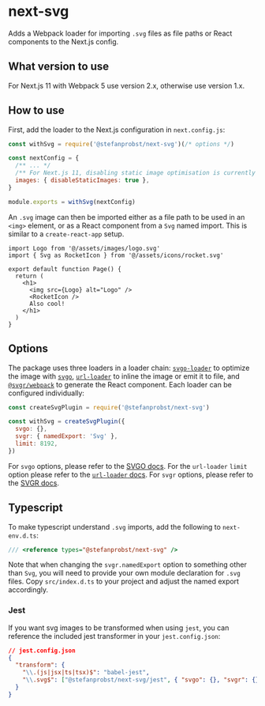 # next-svg

Adds a Webpack loader for importing `.svg` files as file paths or React
components to the Next.js config.

## What version to use

For Next.js 11 with Webpack 5 use version 2.x, otherwise use version 1.x.

## How to use

First, add the loader to the Next.js configuration in `next.config.js`:

```js
const withSvg = require('@stefanprobst/next-svg')(/* options */)

const nextConfig = {
  /** ... */
  /** For Next.js 11, disabling static image optimisation is currently needed. */
  images: { disableStaticImages: true },
}

module.exports = withSvg(nextConfig)
```

An `.svg` image can then be imported either as a file path to be used in an
`<img>` element, or as a React component from a `Svg` named import. This is
similar to a `create-react-app` setup.

```tsx
import Logo from '@/assets/images/logo.svg'
import { Svg as RocketIcon } from '@/assets/icons/rocket.svg'

export default function Page() {
  return (
    <h1>
      <img src={Logo} alt="Logo" />
      <RocketIcon />
      Also cool!
    </h1>
  )
}
```

## Options

The package uses three loaders in a loader chain:
[`svgo-loader`](https://github.com/stefanprobst/svgo-loader) to optimize the
image with [`svgo`](https://github.com/svg/svgo),
[`url-loader`](https://github.com/webpack-contrib/url-loader) to inline the
image or emit it to file, and
[`@svgr/webpack`](https://github.com/gregberge/svgr/tree/master/packages/webpack)
to generate the React component. Each loader can be configured individually:

```js
const createSvgPlugin = require('@stefanprobst/next-svg')

const withSvg = createSvgPlugin({
  svgo: {},
  svgr: { namedExport: 'Svg' },
  limit: 8192,
})
```

For `svgo` options, please refer to the
[SVGO docs](https://github.com/svg/svgo#what-it-can-do). For the `url-loader`
`limit` option please refer to the
[`url-loader` docs](https://github.com/webpack-contrib/url-loader#limit). For
`svgr` options, please refer to the
[SVGR docs](https://react-svgr.com/docs/options/).

## Typescript

To make typescript understand `.svg` imports, add the following to
`next-env.d.ts`:

```ts
/// <reference types="@stefanprobst/next-svg" />
```

Note that when changing the `svgr.namedExport` option to something other than
`Svg`, you will need to provide your own module declaration for `.svg` files.
Copy `src/index.d.ts` to your project and adjust the named export accordingly.

### Jest

If you want svg images to be transformed when using `jest`, you can reference
the included jest transformer in your `jest.config.json`:

```json
// jest.config.json
{
  "transform": {
    "\\.(js|jsx|ts|tsx)$": "babel-jest",
    "\\.svg$": ["@stefanprobst/next-svg/jest", { "svgo": {}, "svgr": {} }]
  }
}
```
